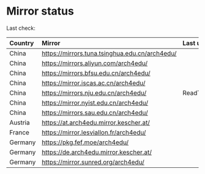 <script src="./time.js"></script>
# Mirror status
Last check: <script type="text/javascript">localize(1698323611.80191);</script>

|Country|Mirror|Last update|
|:------|:-----|:----------|
|China|https://mirrors.tuna.tsinghua.edu.cn/arch4edu/|<script type="text/javascript">localize(1698302014);</script>|
|China|https://mirrors.aliyun.com/arch4edu/|<script type="text/javascript">localize(1698302014);</script>|
|China|https://mirrors.bfsu.edu.cn/arch4edu/|<script type="text/javascript">localize(1698302014);</script>|
|China|https://mirror.iscas.ac.cn/arch4edu/|<script type="text/javascript">localize(1698302014);</script>|
|China|https://mirrors.nju.edu.cn/arch4edu/|ReadTimeout|
|China|https://mirror.nyist.edu.cn/arch4edu/|<script type="text/javascript">localize(1698302014);</script>|
|China|https://mirrors.sau.edu.cn/arch4edu/|<script type="text/javascript">localize(1698302014);</script>|
|Austria|https://at.arch4edu.mirror.kescher.at/|<script type="text/javascript">localize(1698302014);</script>|
|France|https://mirror.lesviallon.fr/arch4edu/|<script type="text/javascript">localize(1698302014);</script>|
|Germany|https://pkg.fef.moe/arch4edu/|<script type="text/javascript">localize(1698302014);</script>|
|Germany|https://de.arch4edu.mirror.kescher.at/|<script type="text/javascript">localize(1698302014);</script>|
|Germany|https://mirror.sunred.org/arch4edu/|<script type="text/javascript">localize(1698302014);</script>|

<script src="./tablefilter/tablefilter.js"></script>
<script src="./table.js"></script>
